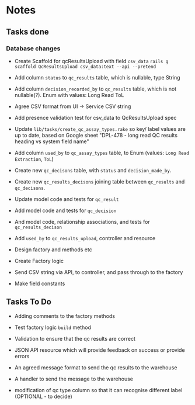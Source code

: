 # Notes

## Tasks done

### Database changes

- Create Scaffold for qcResultsUpload with field `csv_data`
  `rails g scaffold QcResultsUpload csv_data:text --api --pretend`

- Add column `status` to `qc_results` table, which is nullable, type String

- Add column `decision_recorded_by` to `qc_results` table, which is not nullable(?). Enum with values:
  Long Read
  ToL

- Agree CSV format from UI -> Service
  CSV string

- Add presence validation test for csv_data to QcResultsUpload spec

- Update `lib/tasks/create_qc_assay_types.rake` so key/ label values are up to date, based on Google sheet "DPL-478 - long read QC results heading vs system field name"

- Add column `used_by` to `qc_assay_types` table, to Enum (values: `Long Read Extraction`, `ToL`)

- Create new `qc_decisons` table, with `status` and `decision_made_by`.

- Create new `qc_results_decisons` joining table between `qc_results` and `qc_decisons`.

- Update model code and tests for `qc_result`

- Add model code and tests for `qc_decision`

- And model code, relationship associations, and tests for `qc_results_decison`

- Add `used_by` to `qc_results_upload`, controller and resource

- Design factory and methods etc

- Create Factory logic

- Send CSV string via API, to controller, and pass through to the factory

- Make field constants

## Tasks To Do

- Adding comments to the factory methods

- Test factory logic `build` method

- Validation to ensure that the qc results are correct
- JSON API resource which will provide feedback on success or provide errors
- An agreed message format to send the qc results to the warehouse
- A handler to send the message to the warehouse
- modification of qc type column so that it can recognise different label (OPTIONAL - to decide)
